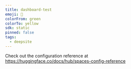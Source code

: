 ```yaml
---
title: dashboard-test
emoji: 🐳
colorFrom: green
colorTo: yellow
sdk: static
pinned: false
tags:
  - deepsite
---
```


Check out the configuration reference at https://huggingface.co/docs/hub/spaces-config-reference